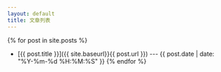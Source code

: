 ```yaml
---
layout: default
title: 文章列表
---
```

{% for post in site.posts %}
* [{{ post.title }}]({{ site.baseurl}}{{ post.url }}) --- {{ post.date | date: "%Y-%m-%d %H:%M:%S" }}
{% endfor %}
